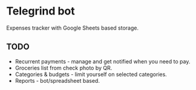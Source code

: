 # Telegrind bot

Expenses tracker with Google Sheets based storage.

## TODO

- Recurrent payments - manage and get notified when you need to pay.
- Groceries list from check photo by QR.
- Categories & budgets - limit yourself on selected categories.
- Reports - bot/spreadsheet based.

